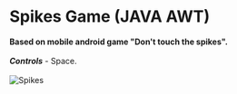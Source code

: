 # **Spikes Game (JAVA AWT)**
**Based on mobile android game "Don't touch the spikes".**<br><br>
**_Controls_** - Space.<br><br>
![Spikes](/Spikes.png)
